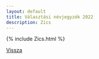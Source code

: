```yaml
---
layout: default
title: Választási névjegyzék 2022
description: Zics
---
```


{% include Zics.html %}

[Vissza](./)